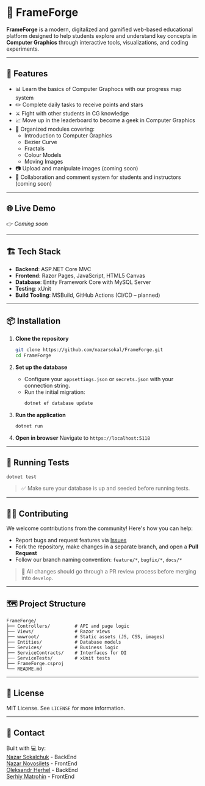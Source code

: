 # 🎨 FrameForge

**FrameForge** is a modern, digitalized and gamified web-based educational platform designed to help students explore and understand key concepts in **Computer Graphics** through interactive tools, visualizations, and coding experiments.

---

## 🚀 Features

- 📊 Learn the basics of Computer Graphocs with our progress map system
- ✏️ Complete daily tasks to receive points and stars
- ⚔️ Fight with other students in CG knowledge
- 📈 Move up in the leaderboard to become a geek in Computer Graphics
- 📁 Organized modules covering:
  - Introduction to Computer Graphics
  - Bezier Curve
  - Fractals
  - Colour Models
  - Moving Images
- 📷 Upload and manipulate images (coming soon)
- 💬 Collaboration and comment system for students and instructors (coming soon)

---

## 🌐 Live Demo

👉 *Coming soon*

---

## 🏗️ Tech Stack

- **Backend**: ASP.NET Core MVC
- **Frontend**: Razor Pages, JavaScript, HTML5 Canvas
- **Database**: Entity Framework Core with MySQL Server
- **Testing**: xUnit
- **Build Tooling**: MSBuild, GitHub Actions (CI/CD – planned)

---

## 📦 Installation

1. **Clone the repository**
   ```bash
   git clone https://github.com/nazarsokal/FrameForge.git
   cd FrameForge
   ```

2. **Set up the database**
   - Configure your `appsettings.json` or `secrets.json` with your connection string.
   - Run the initial migration:
     ```bash
     dotnet ef database update
     ```

3. **Run the application**
   ```bash
   dotnet run
   ```

4. **Open in browser**
   Navigate to `https://localhost:5118`

---

## 🧪 Running Tests

```bash
dotnet test
```

> ✅ Make sure your database is up and seeded before running tests.

---

## 🧑‍💻 Contributing

We welcome contributions from the community! Here's how you can help:

- Report bugs and request features via [Issues](https://github.com/nazarsokal/FrameForge/issues)
- Fork the repository, make changes in a separate branch, and open a **Pull Request**
- Follow our branch naming convention: `feature/*`, `bugfix/*`, `docs/*`

> 🔁 All changes should go through a PR review process before merging into `develop`.

---

## 🗺️ Project Structure

```
FrameForge/
├── Controllers/         # API and page logic
├── Views/               # Razor views
├── wwwroot/             # Static assets (JS, CSS, images)
├── Entities/            # Database models
├── Services/            # Business logic
├── ServiceContracts/    # Interfaces for DI
├── ServiceTests/        # xUnit tests
├── FrameForge.csproj
└── README.md
```

---

## 📜 License

MIT License. See `LICENSE` for more information.

---

## 📧 Contact

Built with 💻 by:   
[Nazar Sokalchuk](https://github.com/nazarsokal) - BackEnd      
[Nazar Novosilets](https://github.com/NazarNovosilets) - FrontEnd     
[Oleksandr Herhel](https://github.com/smurfik1488) - BackEnd     
[Serhiy Matrohin](https://github.com/serhiy28) - FrontEnd    
